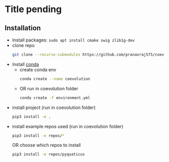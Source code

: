 # Title pending

## Installation
* Install packages: `sudo apt install cmake swig zlib1g-dev`
* clone repo
  ```bash
  git clone --recurse-submodules https://github.com/pranavraj575/coevolution
  ```
* Install [conda](https://docs.anaconda.com/miniconda/#quick-command-line-install)
  * create conda env
    ```bash
    conda create --name coevolution
    ```
  * OR run in coevolution folder
    ```bash
    conda create -f environment.yml
    ```
 * install project (run in coevolution folder)
   ```bash
   pip3 install -e .
   ```
 * install example repos used (run in coevolution folder)
   ```bash
   pip3 install -e repos/*
   ```
   OR choose which repos to install
   ```bash
   pip3 install -e repos/pyquaticus
   ```
  
